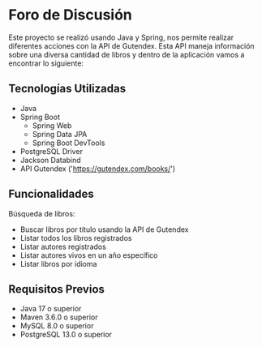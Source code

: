 # Foro de Discusión
Este proyecto se realizó usando Java y Spring, nos permite realizar diferentes acciones con la API de Gutendex. Esta API maneja información sobre una diversa cantidad de libros y dentro de la aplicación vamos a encontrar lo siguiente: 

## Tecnologías Utilizadas
+ Java
+ Spring Boot
  + Spring Web
  + Spring Data JPA
  + Spring Boot DevTools
+ PostgreSQL Driver
+ Jackson Databind
+ API Gutendex ('https://gutendex.com/books/')

## Funcionalidades

Búsqueda de libros:
+ Buscar libros por título usando la API de Gutendex
+ Listar todos los libros registrados
+ Listar autores registrados
+ Listar autores vivos en un año específico
+ Listar libros por idioma


## Requisitos Previos
+ Java 17 o superior
+ Maven 3.6.0 o superior
+ MySQL 8.0 o superior
+ PostgreSQL 13.0 o superior
